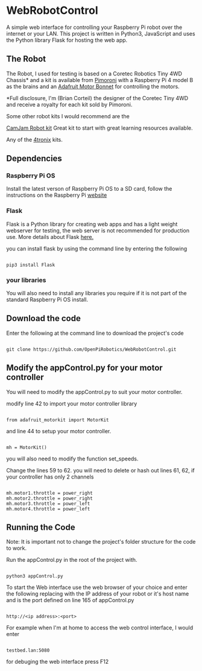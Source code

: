 # WebRobotControl

A simple web interface for controlling your Raspberry Pi robot over the internet or your LAN.
This project is written in Python3, JavaScript and uses the Python library Flask for hosting the web app.

## The Robot

The Robot, I used for testing is based on a Coretec Robotics Tiny 4WD Chassis\* and a kit is available from [Pimoroni](https://shop.pimoroni.com/products/coretec-tiny-4wd-robot-rover) with a Raspberry Pi 4 model B as the brains and an [Adafruit Motor Bonnet](https://www.adafruit.com/product/4280) for controlling the motors.

 \*Full disclosure, I'm (Brian Corteil) the designer of the Coretec Tiny 4WD and receive a royalty for each kit sold by Pimoroni.

 Some other robot kits I would recommend are the 
 
[CamJam Robot kit](https://thepihut.com/collections/camjam-edukit/products/camjam-edukit-3-robotics) Great kit to start with great learning resources available.

Any of the [4tronix](https://shop.4tronix.co.uk/collections/robot-kits) kits.

## Dependencies

### Raspberry Pi OS

Install the latest verson of Raspberry Pi OS to a SD card, follow the instructions on the Raspberry Pi [website](https://www.raspberrypi.org/software/)

### Flask

Flask is a Python library for creating web apps and has a light weight webserver for testing, the web server is not recommended for production use. More details about Flask [here.](https://flask.palletsprojects.com/en/1.1.x/)

you can install flask by using the command line by entering the following

```

pip3 install Flask

```

### your libraries

You will also need to install any libraries you require if it is not part of the standard Raspberry Pi OS install.

## Download the code

Enter the following at the command line to download the project's code

```

git clone https://github.com/OpenPiRobotics/WebRobotControl.git

```

## Modify the appControl.py for your motor controller

You will need to modify the appControl.py to suit your motor controller.

modify line 42 to import your motor controller library
```

from adafruit_motorkit import MotorKit

```
and line 44 to setup your motor controller.
```

mh = MotorKit()

```

you will also need to modify the function set_speeds.

Change the lines 59 to 62. you will need to delete or hash out lines 61, 62, if your controller has only 2 channels
```

mh.motor1.throttle = power_right
mh.motor2.throttle = power_right
mh.motor3.throttle = power_left
mh.motor4.throttle = power_left

```

## Running the Code

Note: It is important not to change the project's folder structure for the code to work.

Run the appControl.py in the root of the project with.
```

python3 appControl.py

```
To start the Web interface use the web browser of your choice and enter the following replacing <ip address> with the IP address of your robot or it's host name and <port> is the port defined on line 165 of appControl.py
 ```
 
 http://<ip address>:<port>
 
 ```
 
 For example when I'm at home to access the web control interface, I would enter 
 ```
 
 testbed.lan:5080
 
 ```
 
 for debuging the web interface press F12

